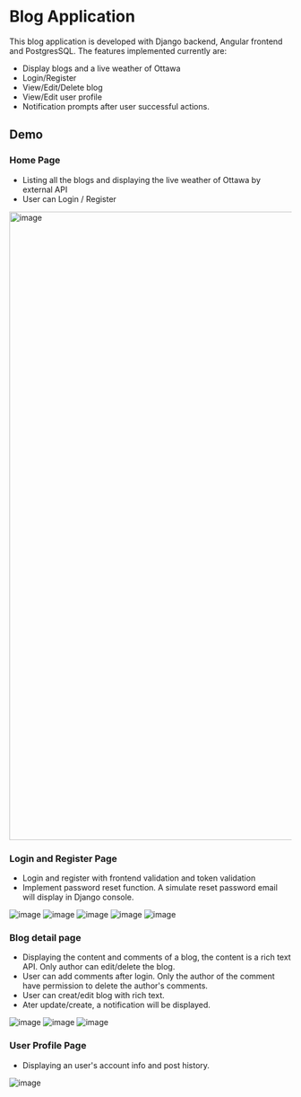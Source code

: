 # Blog Application
This blog application is developed with Django backend, Angular frontend and PostgresSQL.
The features implemented currently are:
* Display blogs and a live weather of Ottawa
* Login/Register
* View/Edit/Delete blog
* View/Edit user profile
* Notification prompts after user successful actions.

## Demo
### Home Page
* Listing all the blogs and displaying the live weather of Ottawa by external API
* User can Login / Register

<img width="1120" alt="image" src="https://user-images.githubusercontent.com/48576566/153674659-85cef73a-20a0-4794-94e5-f9103add1ef8.png">

### Login and Register Page
* Login and register with frontend validation and token validation
* Implement password reset function. A simulate reset password email will display in Django console.

![image](https://user-images.githubusercontent.com/48576566/153676293-06dc4d66-063a-4071-986a-92e80411a06b.png)
![image](https://user-images.githubusercontent.com/48576566/153676538-9987c5bf-37a3-47a2-aa2d-543dc3a6ebf5.png)
![image](https://user-images.githubusercontent.com/48576566/153676626-c872fecf-2593-44a3-814d-05fbd6b2759b.png)
![image](https://user-images.githubusercontent.com/48576566/153676819-9b4b235b-383d-4c53-a572-12ef9f44c1d6.png)
![image](https://user-images.githubusercontent.com/48576566/153676891-b6059543-43ab-4ad6-aebd-1565fb68321d.png)

### Blog detail page
* Displaying the content and comments of a blog, the content is a rich text API. Only author can edit/delete the blog.
* User can add comments after login. Only the author of the comment have permission to delete the author's comments.
* User can creat/edit blog with rich text.
* Ater update/create, a notification will be displayed.

![image](https://user-images.githubusercontent.com/48576566/153677953-23bf55fa-57e6-4370-a162-bfa4719e434e.png)
![image](https://user-images.githubusercontent.com/48576566/153677254-2e8e2cbc-7fe3-45c1-adcf-d06d12328688.png)
![image](https://user-images.githubusercontent.com/48576566/153678053-aef6760e-5d3a-488c-9e70-e4b38b74dc4f.png)

### User Profile Page
* Displaying an user's account info and post history.

![image](https://user-images.githubusercontent.com/48576566/153678751-7a1d23a7-551c-4047-876e-aeeb571e587f.png)
